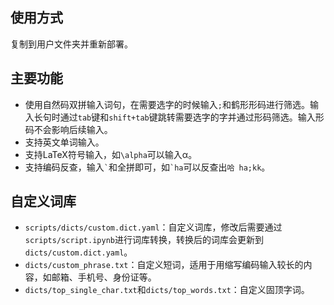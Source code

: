 ## 使用方式

复制到用户文件夹并重新部署。

## 主要功能

- 使用自然码双拼输入词句，在需要选字的时候输入`;`和鹤形形码进行筛选。输入长句时通过`tab`键和`shift+tab`键跳转需要选字的字并通过形码筛选。输入形码不会影响后续输入。
- 支持英文单词输入。
- 支持LaTeX符号输入，如`\alpha`可以输入α。
- 支持编码反查，输入`` ` ``和全拼即可，如`` `ha ``可以反查出`哈 ha;kk`。

## 自定义词库

- `scripts/dicts/custom.dict.yaml`：自定义词库，修改后需要通过`scripts/script.ipynb`进行词库转换，转换后的词库会更新到`dicts/custom.dict.yaml`。
- `dicts/custom_phrase.txt`：自定义短词，适用于用缩写编码输入较长的内容，如邮箱、手机号、身份证等。
- `dicts/top_single_char.txt`和`dicts/top_words.txt`：自定义固顶字词。